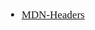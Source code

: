 <span  style="font-family: Simsun,serif; font-size: 17px; ">

- [MDN-Headers](https://developer.mozilla.org/zh-CN/docs/Web/HTTP/Headers)

</span>